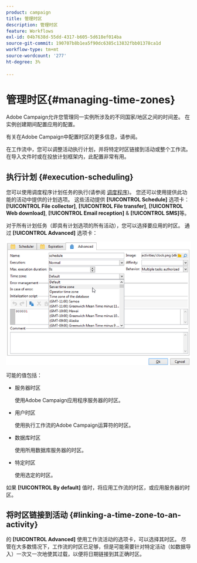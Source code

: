 ```yaml
---
product: campaign
title: 管理时区
description: 管理时区
feature: Workflows
exl-id: 04b7638d-55dd-4317-b605-5d618ef014ba
source-git-commit: 190707b8b1ea5f90dc6385c13832fbb01378ca1d
workflow-type: tm+mt
source-wordcount: '277'
ht-degree: 3%

---
```


# 管理时区{#managing-time-zones}



Adobe Campaign允许您管理同一实例所涉及的不同国家/地区之间的时间差。 在实例创建期间配置应用的配置。

有关在Adobe Campaign中配置时区的更多信息，请参阅。

在工作流中，您可以调整活动执行计划，并将特定时区链接到活动或整个工作流。 在导入文件时或在投放计划框架内，此配置非常有用。

## 执行计划 {#execution-scheduling}

您可以使用调度程序计划任务的执行(请参阅 [调度程序](scheduler.md))。 您还可以使用提供此功能的活动中提供的计划选项。 这些活动提供 **[!UICONTROL Schedule]** 选项卡： **[!UICONTROL File collector]**, **[!UICONTROL File transfer]**, **[!UICONTROL Web download]**, **[!UICONTROL Email reception]** &amp; **[!UICONTROL SMS]**&#x200B;等。

对于所有计划任务（即具有计划选项的所有活动），您可以选择要应用的时区。 通过 **[!UICONTROL Advanced]** 选项卡：

![](assets/wf-timezone-in-a-box.png)

可能的值包括：

* 服务器时区

   使用Adobe Campaign应用程序服务器的时区。

* 用户时区

   使用执行工作流的Adobe Campaign运算符的时区。

* 数据库时区

   使用所用数据库服务器的时区。

* 特定时区

   使用选定的时区。

如果 **[!UICONTROL By default]** 值时，将应用工作流的时区，或应用服务器的时区。

## 将时区链接到活动 {#linking-a-time-zone-to-an-activity}

的 **[!UICONTROL Advanced]** 使用工作流活动的选项卡，可以选择其时区。 尽管在大多数情况下，工作流的时区已足够，但是可能需要针对特定活动（如数据导入）一次又一次地使其过载，以便将日期链接到其正确时区。
